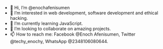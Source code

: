 - 👋 Hi, I’m @enochafenisumen
- 👀 I’m interested in web development, software development and ethical hacking.
- 🌱 I’m currently learning JavaScript.
- 💞️ I’m looking to collaborate on amazing projects.
- 📫 How to reach me: Facebook @Enoch Afenisumen, Twitter @techy_enochy, WhatsApp @2348106080644.

<!---
enochafenisumen/enochafenisumen is a ✨ special ✨ repository because its `README.md` (this file) appears on your GitHub profile.
You can click the Preview link to take a look at your changes.
--->

